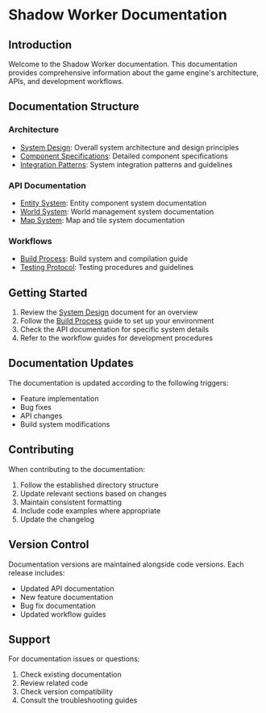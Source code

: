 # Shadow Worker Documentation

## Introduction

Welcome to the Shadow Worker documentation. This documentation provides comprehensive information about the game engine's architecture, APIs, and development workflows.

## Documentation Structure

### Architecture
- [System Design](architecture/system_design.md): Overall system architecture and design principles
- [Component Specifications](architecture/component_specs.md): Detailed component specifications
- [Integration Patterns](architecture/integration_patterns.md): System integration patterns and guidelines

### API Documentation
- [Entity System](api/entity_system.md): Entity component system documentation
- [World System](api/world_system.md): World management system documentation
- [Map System](api/map_system.md): Map and tile system documentation

### Workflows
- [Build Process](workflows/build_process.md): Build system and compilation guide
- [Testing Protocol](workflows/testing_protocol.md): Testing procedures and guidelines

## Getting Started

1. Review the [System Design](architecture/system_design.md) document for an overview
2. Follow the [Build Process](workflows/build_process.md) guide to set up your environment
3. Check the API documentation for specific system details
4. Refer to the workflow guides for development procedures

## Documentation Updates

The documentation is updated according to the following triggers:
- Feature implementation
- Bug fixes
- API changes
- Build system modifications

## Contributing

When contributing to the documentation:
1. Follow the established directory structure
2. Update relevant sections based on changes
3. Maintain consistent formatting
4. Include code examples where appropriate
5. Update the changelog

## Version Control

Documentation versions are maintained alongside code versions. Each release includes:
- Updated API documentation
- New feature documentation
- Bug fix documentation
- Updated workflow guides

## Support

For documentation issues or questions:
1. Check existing documentation
2. Review related code
3. Check version compatibility
4. Consult the troubleshooting guides 